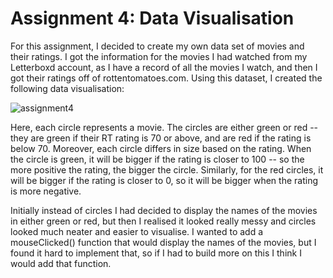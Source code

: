 # Assignment 4: Data Visualisation


For this assignment, I decided to create my own data set of movies and their ratings. I got the information for the movies I had watched from my Letterboxd account, as I have a record of all the movies I watch, and then I got their ratings off of rottentomatoes.com. Using this dataset, I created the following data visualisation:

![assignment4](https://user-images.githubusercontent.com/89835162/135317306-881a9e2e-e982-471c-8676-df9e97f83777.png)

Here, each circle represents a movie. The circles are either green or red -- they are green if their RT rating is 70 or above, and are red if the rating is below 70. Moreover, each circle differs in size based on the rating. When the circle is green, it will be bigger if the rating is closer to 100 -- so the more positive the rating, the bigger the circle. Similarly, for the red circles, it will be bigger if the rating is closer to 0, so it will be bigger when the rating is more negative. 

Initially instead of circles I had decided to display the names of the movies in either green or red, but then I realised it looked really messy and circles looked much neater and easier to visualise. I wanted to add a mouseClicked() function that would display the names of the movies, but I found it hard to implement that, so if I had to build more on this I think I would add that function. 
